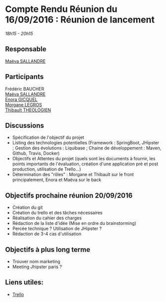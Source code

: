 # Compte Rendu Réunion du 16/09/2016 : Réunion de lancement
*18h15 - 20h15*

## Responsable
[Maëva SALLANDRE](https://github.com/Lueva)

## Participants
Frédéric BAUCHER  
[Maëva SALLANDRE](https://github.com/Lueva)  
[Enora GICQUEL](https://github.com/Kahmeset)  
[Morgane LEGROS](https://github.com/morgane1806)  
[Thibault THEOLOGIEN](https://github.com/MacBootglass)


## Discussions
* Spécification de l'objectif du projet
* Listing des technologies potentielles (Framework : SpringBoot, JHipster ; Gestion des évolutions : Liquibase ; Chaine de développement : Maven, Github, Travis, Docker)
* Objectifs et Attentes du projet (quels sont les documents à fournir, les points importants de l'évaluation, création d'une application pré et post production, utilisation de Trello...) 
* Détermination des "rôles" : Morgane et Thibault sur le front principalement, Enora et Maëva sur le back

## Objectifs prochaine réunion 20/09/2016
* Création du git
* Création du trello et des tâches nécessaires
* Réalisation du cahier des charges
* Rédaction de la liste d'idée (Mise en ordre du brainstorming)
* Percée technique ? Utilisation de JHipster ?
* Rédaction de 3-4 cas d'utilisation

## Objectifs à plus long terme
* Trouver nom marketing
* Meeting Jhipster paris ?

## Liens utiles:
* [Trello](https://trello.com/b/5UbSuHw2/asi-j-m-ennuie)